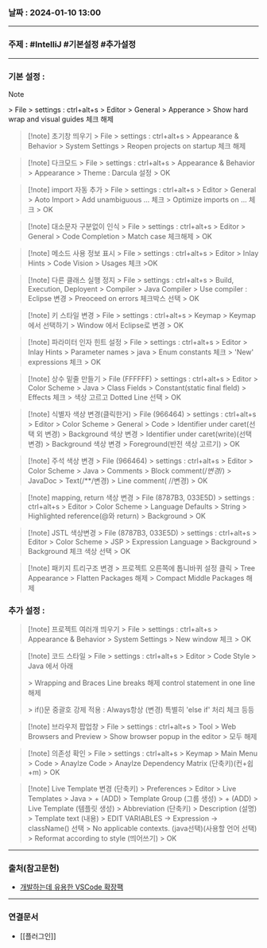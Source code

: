 ### 날짜 : 2024-01-10 13:00

___

### 주제 : #IntelliJ #기본설정 #추가설정

___

### 기본 설정 : 

>[!note] 
> \> File
> \> settings : ctrl+alt+s
> \> Editor 
> \> General 
> \> Apperance
> \> Show hard wrap and visual guides 체크 해제


>[!note] 초기창 띄우기
> \> File
> \> settings : ctrl+alt+s
> \> Appearance & Behavior
> \> System Settings
> \> Reopen projects on startup 체크 해제

>[!note] 다크모드
> \> File
> \> settings : ctrl+alt+s
> \> Appearance & Behavior
> \> Appearance
> \> Theme : Darcula 설정
> \> OK

>[!note] import 자동 추가
> \> File
> \> settings : ctrl+alt+s
> \> Editor
> \> General
> \> Aoto Import
> \> Add unambiguous ... 체크
> \> Optimize imports on ... 체크
> \> OK

>[!note] 대소문자 구분없이 인식
> \> File
> \> settings : ctrl+alt+s
> \> Editor
> \> General
> \> Code Completion
> \> Match case 체크해제
> \> OK

>[!note] 메소드 사용 정보 표시
> \> File
> \> settings : ctrl+alt+s
> \> Editor
> \> Inlay Hints
> \> Code Vision
> \> Usages 체크
> \>OK

>[!note] 다른 클래스 실행 정지
> \> File
> \> settings : ctrl+alt+s
> \> Build, Execution, Deployent
> \> Compiler
> \> Java Compiler
> \> Use compiler : Eclipse 변경
> \> Preoceed on errors 체크박스 선택
> \> OK

>[!note] 키 스타일 변경
> \> File
> \> settings : ctrl+alt+s
> \> Keymap
> \> Keymap 에서 선택하기
> \> Window 에서 Eclipse로 변경
> \> OK

>[!note] 파라미터 인자 힌트 설정
> \> File
> \> settings : ctrl+alt+s
> \> Editor
> \> Inlay Hints
> \> Parameter names
> \> java
> \> Enum constants 체크
> \> 'New' expressions 체크
> \> OK

>[!note] 상수 밑줄 만들기
> \> File (FFFFFF)
> \> settings : ctrl+alt+s
> \> Editor
> \> Color Scheme
> \> Java
> \> Class Fields
> \> Constant(static final fleld)
> \> Effects 체크
> \> 색상 고르고 Dotted Line 선택
> \> OK

>[!note] 식별자 색상 변경(클릭한거) 
> \> File (966464)
> \> settings : ctrl+alt+s
> \> Editor
> \> Color Scheme
> \> General
> \> Code
> \> Identifier under caret(선택 외 변경)
> \> Background 색상 변경
> \> Identifier under caret(write)(선택 변경)
> \> Background 색상 변경
> \> Foreground(반전 색상 고르기)
> \> OK

>[!note] 주석 색상 변경
> \> File (966464)
> \> settings : ctrl+alt+s
> \> Editor
> \> Color Scheme
> \> Java
> \> Comments
> \> Block comment(/*변경*/)
> \> JavaDoc
> \> Text(/**/변경)
> \> Line comment( //변경)
> \> OK

>[!note] mapping, return 색상 변경
> \> File (8787B3, 033E5D)
> \> settings : ctrl+alt+s
> \> Editor
> \> Color Scheme
> \> Language Defaults
> \> String
> \> Highlighted reference(@와 return)
> \> Background
> \> OK

>[!note] JSTL 색상변경
> \> File (8787B3, 033E5D)
> \> settings : ctrl+alt+s
> \> Editor
> \> Color Scheme
> \> JSP
> \> Expression Language
> \> Background
> \> Background 체크 색상 선택
> \> OK

>[!note] 패키지 트리구조 변경
> \> 프로젝트 오른쪽에 톱니바퀴 설정 클릭
> \> Tree Appearance
> \> Flatten Packages 해제
> \> Compact Middle Packages 해제

### 추가 설정 :

>[!note] 프로젝트 여러개 띄우기
> \> File
> \> settings : ctrl+alt+s
> \> Appearance & Behavior
> \> System Settings
> \> New window 체크
> \> OK

>[!note] 코드 스타일
> \> File
> \> settings : ctrl+alt+s
> \> Editor
> \> Code Style
> \> Java 에서 아래
> 
> \> Wrapping and Braces
> Line breaks 해제
> control statement in one line 해제
>
> \> if()문 중괄호 강제 적용 : Always항상 (변경)
> 특별히 'else if' 처리 체크
> 등등

>[!note] 브라우저 팝업창
> \> File
> \> settings : ctrl+alt+s
> \> Tool
> \> Web Browsers and Preview
> \> Show browser popup in the editor
> \> 모두 해제

>[!note] 의존성 확인
> \> File
> \> settings : ctrl+alt+s
> \> Keymap
> \> Main Menu
> \> Code
> \> Anaylze Code
> \> Anaylze Dependency Matrix (단축키)(컨+쉽+m)
> \> OK

>[!note] Live Template 변경 (단축키)
> \> Preferences
> \> Editor
> \> Live Templates
> \> Java
> \> + (ADD)
> \> Template Group (그룹 생성)
> \> + (ADD)
> \> Live Template (템플릿 생성)
> \> Abbreviation (단축키)
> \> Description (설명)
> \> Template text (내용)
> \> EDIT VARIABLES
> -> Expression
> -> className() 선택
> \> No applicable contexts. (java선택)(사용할 언어 선택)
> \> Reformat according to style (띄어쓰기)
> \> OK





___

### 출처(참고문헌)

- [개발하는데 유용한 VSCode 확장팩](https://inpa.tistory.com/entry/VS-Code-%E2%8F%B1%EF%B8%8F-%EC%BD%94%EB%94%A9%EC%97%90-%EC%9C%A0%EC%9A%A9%ED%95%9C-%EB%8F%84%EA%B5%AC-%EC%B6%94%EC%B2%9C#Project_Manager)

___

### 연결문서

- [[플러그인]]

